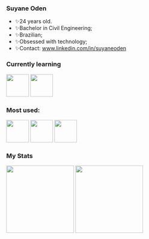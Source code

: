 ### Suyane Oden

- ✨24 years old. 
- ✨Bachelor in Civil Engineering;
- ✨Brazilian;
- ✨Obsessed with technology;
- ✨Contact: www.linkedin.com/in/suyaneoden


### Currently learning

<div>
<img src="https://cdn.jsdelivr.net/gh/devicons/devicon/icons/react/react-original.svg" width="60"/>
<img src="https://cdn.jsdelivr.net/gh/devicons/devicon/icons/typescript/typescript-plain.svg" width="60"/>
</div>

### Most used: 

<div> 
<img src="https://cdn.jsdelivr.net/gh/devicons/devicon/icons/javascript/javascript-plain.svg" width="60"/>
<img src="https://cdn.jsdelivr.net/gh/devicons/devicon/icons/html5/html5-plain.svg" width="60"/>
<img src="https://cdn.jsdelivr.net/gh/devicons/devicon/icons/css3/css3-plain.svg" width="60"/>
</div>

### My Stats

<div>
	<a>
	<img height="180em" src="![Anurag's GitHub stats](https://github-readme-stats.vercel.app/api?username=anuraghazra&show_icons=true&theme=radical)"/>
	<img height="180em" src="![Anurag's GitHub stats](https://github-readme-stats.vercel.app/api?username=anuraghazra&show_icons=true&theme=radical)"/>	
	</a>
</div>


          
